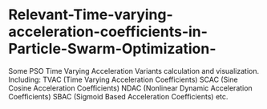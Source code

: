 # Relevant-Time-varying-acceleration-coefficients-in-Particle-Swarm-Optimization-
Some PSO Time Varying Acceleration Variants calculation and visualization. Including: 
TVAC (Time Varying Acceleration Coefficients)
SCAC (Sine Cosine Acceleration Coefficients)
NDAC (Nonlinear Dynamic Acceleration Coefficients)
SBAC (Sigmoid Based Acceleration Coefficients) etc.
